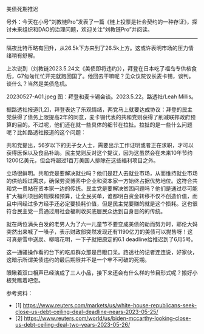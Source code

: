 
美债死期推迟

号外：今天在小号“刘教链Pro”发表了一篇《链上投票是社会契约的一种存证》，探讨未来组织和DAO的治理问题，欢迎关注“刘教链Pro”并阅读。

* * *

隔夜比特币略有回升，从26.5k下方来到了26.5k上方。这或许表明市场的压力情绪稍有舒解。

上次说到（刘教链2023.5.24文《美债即将违约》），拜登在日本吃了福岛专供核食后，G7匆匆忙忙开完就跑回国了。他回去干嘛呢？见众议院议长麦卡锡，谈判。谈什么？当然是美债危机。

20230527-A01.jpeg
图：拜登和麦卡锡会谈。2023.5.22。路透社/Leah Millis。

据路透社报道[1,2]，拜登表达了乐观情绪，两党马上就要达成协议：拜登的民主党获得了债务上限提高2年的同意，麦卡锡代表的共和党则获得了削减联邦政府预算的目的。不过呢，他们还在就一些具体的细节在拉扯。拉扯的是一些什么问题呢？比如路透社报道的这个问题：

共和党提出，56岁以下的无子女人士，需要出示工作证明或者正在求职，才可以获得医保以及食品补助。民主党则反对这个提议，因为这虽然会在未来10年节约1200亿美元，但会将超过1百万美国人排除在这些福利项目之外。

立场很鲜明。共和党是要解决就业吗？他们是赶人去就业市场，从而维持就业市场的供给超过需求，确保劳资博弈中企业和资本家一方始终占据优势地位。这符合共和党一贯站在资本家一边的传统。民主党是要解决贫困问题吗？他们是通过尽可能扩大福利项目的规模和预算，让全民买单，谁都明白资金转移不仅不创造价值，而且中间经过多方经手还必定要损耗价值，但是民主党要赚的就是这个损耗。这也很符合民主党一贯通过用社会福利收买底层民众达到自身目的的传统。

就在两位满头白发的老男人为了六一儿童节不要变成美债的劫而努力时，耶伦大妈突然出来喊了一嗓子，表示财政部突然发现还有1190亿刀的美债可以抛售呀！这可真是雪中送炭、柳暗花明，一下子就把原定的6.1 deadline给推迟到了6月5号。

这一通骚操作看的台下的吃瓜群众那是目瞪口呆。路透社的记者连连说，好家伙，这暗示所谓美债违约的最后期限并不是一个牢不可破的死期。

眼瞅着双口相声已经演成了三人小品，接下来还会有什么样的节目形式呢？搬好小板凳瞧着吧您。

参考资料：
- [1] https://www.reuters.com/markets/us/white-house-republicans-seek-close-us-debt-ceiling-deal-deadline-nears-2023-05-25/
- [2] https://www.reuters.com/world/us/biden-mccarthy-looking-close-us-debt-ceiling-deal-two-years-2023-05-26/


